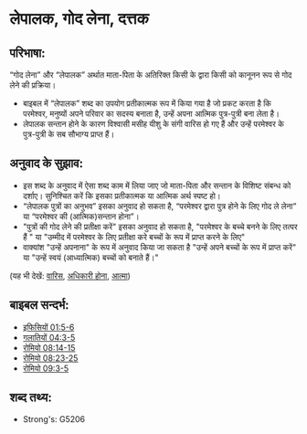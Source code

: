 # लेपालक, गोद लेना, दत्तक #

## परिभाषा: ##

“गोद लेना” और “लेपालक” अर्थात माता-पिता के अतिरिक्त किसी के द्वारा किसी को कानूनन रूप से गोद लेने की प्रक्रिया।

* बाइबल में “लेपालक” शब्द का उपयोग प्रतीकात्मक रूप में किया गया है जो प्रकट करता है कि परमेश्वर, मनुष्यों अपने परिवार का सदस्य बनाता है, उन्हें अपना आत्मिक पुत्र-पुत्री बना लेता है।
* लेपालक सन्तान होने के कारण विश्वासी मसीह यीशु के संगी वारिस हो गए हैं और उन्हें परमेश्वर के पुत्र-पुत्री के सब सौभाग्य प्राप्त हैं।

## अनुवाद के सुझाव: ##

* इस शब्द के अनुवाद में ऐसा शब्द काम में लिया जाए जो माता-पिता और सन्तान के विशिष्ट संबन्ध को दर्शाए। सुनिश्चित करें कि इसका प्रतीकात्मक या आत्मिक अर्थ स्पष्ट हो।
* “लेपालक पुत्रों का अनुभव” इसका अनुवाद हो सकता है, “परमेश्वर द्वारा पुत्र होने के लिए गोद ले लेना” या “परमेश्वर की (आत्मिक)सन्तान होना”।
* "पुत्रों की गोद लेने की प्रतीक्षा करें" इसका अनुवाद हो सकता है, "परमेश्वर के बच्चे बनने के लिए तत्पर हैं " या "उम्मीद में परमेश्वर के लिए प्रतीक्षा करे बच्चों के रूप में प्राप्त करने के लिए"
* वाक्यांश "उन्हें अपनाना" के रूप में अनुवाद किया जा सकता है "उन्हें अपने बच्चों के रूप में प्राप्त करें" या "उन्हें स्वयं (आध्यात्मिक) बच्चों को बनाते हैं।"

(यह भी देखें: [वारिस](../other/heir.md), [अधिकारी होना](../kt/inherit.md), [आत्मा](../kt/spirit.md))

## बाइबल सन्दर्भ: ##

* [इफिसियों 01:5-6](rc://en/tn/help/eph/01/05)
* [गलातियों 04:3-5](rc://en/tn/help/gal/04/03)
* [रोमियो 08:14-15](rc://en/tn/help/rom/08/14)
* [रोमियो 08:23-25](rc://en/tn/help/rom/08/23)
* [रोमियो 09:3-5](rc://en/tn/help/rom/09/03)

## शब्द तथ्य: ##

* Strong's: G5206
